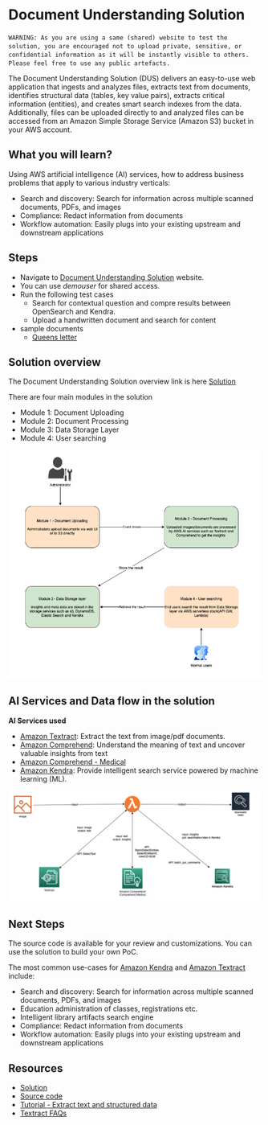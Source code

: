 # Document Understanding Solution

`WARNING: As you are using a same (shared) website to test the solution, you are encouraged not to upload private, sensitive, or confidential information as it will be instantly visible to others. Please feel free to use any public artefacts. `

The Document Understanding Solution (DUS) delivers an easy-to-use web application that ingests and analyzes files, extracts text from documents, identifies structural data (tables, key value pairs), extracts critical information (entities), and creates smart search indexes from the data. Additionally, files can be uploaded directly to and analyzed files can be accessed from an Amazon Simple Storage Service (Amazon S3) bucket in your AWS account.

## What you will learn?
Using AWS artificial intelligence (AI) services, how to address business problems that apply to various industry verticals:
- Search and discovery: Search for information across multiple scanned documents, PDFs, and images
- Compliance: Redact information from documents
- Workflow automation: Easily plugs into your existing upstream and downstream applications 

## Steps
- Navigate to [Document Understanding Solution](https://d2zw9ez020q35j.cloudfront.net/) website.
- You can use *demouser* for shared access.
- Run the following test cases
  - Search for contextual question and compre results between OpenSearch and Kendra.
  - Upload a handwritten document and search for content
- sample documents
  - [Queens letter](https://www.bbc.com/news/uk-england-wiltshire-36122985)

## Solution overview

The Document Understanding Solution overview link is here [Solution](https://aws.amazon.com/solutions/implementations/document-understanding-solution/)

There are four main modules in the solution
- Module 1: Document Uploading
- Module 2: Document Processing
- Module 3: Data Storage Layer
- Module 4: User searching

![4 Modules](./images/modules.png)

## AI Services and Data flow in the solution

**AI Services used**
- [Amazon Textract](https://aws.amazon.com/textract/): Extract the text from image/pdf documents.
- [Amazon Comprehend](https://aws.amazon.com/comprehend/): Understand the meaning of text and uncover valuable insights from text
- [Amazon Comprehend - Medical](https://aws.amazon.com/comprehend/medical/)
- [Amazon Kendra](https://aws.amazon.com/kendra/): Provide intelligent search service powered by machine learning (ML).

![AI Services](./images/ai-services.png)


## Next Steps
The source code is available for your review and customizations. You can use the solution to build your own PoC.

The most common use-cases for [Amazon Kendra](https://aws.amazon.com/kendra/) and [Amazon Textract](https://aws.amazon.com/textract/) include:

- Search and discovery: Search for information across multiple scanned documents, PDFs, and images
- Education administration of classes, registrations etc.
- Intelligent library artifacts search engine
- Compliance: Redact information from documents
- Workflow automation: Easily plugs into your existing upstream and downstream applications 

## Resources
- [Solution](https://aws.amazon.com/solutions/implementations/document-understanding-solution/)
- [Source code](https://github.com/awslabs/document-understanding-solution)
- [Tutorial - Extract text and structured data](https://aws.amazon.com/getting-started/hands-on/extract-text-with-amazon-textract/)
- [Textract FAQs](https://aws.amazon.com/textract/faqs/)
